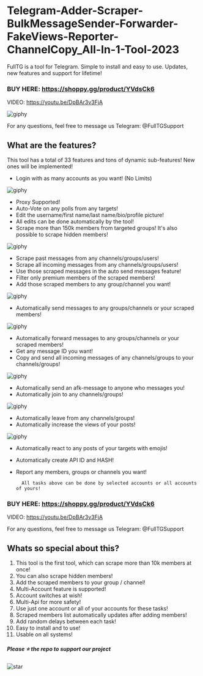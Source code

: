 # Telegram-Adder-Scraper-BulkMessageSender-Forwarder-FakeViews-Reporter-ChannelCopy_All-In-1-Tool-2023
FullTG is a tool for Telegram. Simple to install and easy to use. Updates, new features and support for lifetime!

### BUY HERE: https://shoppy.gg/product/YVdsCk6

VIDEO: https://youtu.be/DpBAr3v3FjA

![giphy](https://user-images.githubusercontent.com/118540164/203226968-5e426f3a-7124-4750-b6f5-63ffcb36eabb.gif)

For any questions, feel free to message us Telegram: @FullTGSupport

## **What are the features?**
This tool has a total of 33 features and tons of dynamic sub-features! New ones will be implemented!
* Login with as many accounts as you want! (No Limits)

![giphy](https://im.ezgif.com/tmp/ezgif-1-d4a2253d94.gif)
* Proxy Supported!
* Auto-Vote on any polls from any targets!
* Edit the username/first name/last name/bio/profile picture!
* All edits can be done automatically by the tool!
* Scrape more than 150k members from targeted groups! It's also possible to scrape hidden members!

![giphy](https://im.ezgif.com/tmp/ezgif-1-712c672497.gif)
* Scrape past messages from any channels/groups/users!
* Scrape all incoming messages from any channels/groups/users!
* Use those scraped messages in the auto send messages feature!
* Filter only premium members of the scraped members!
* Add those scraped members to any group/channel you want!

![giphy](https://im.ezgif.com/tmp/ezgif-1-ce0e2d812e.gif)
* Automatically send messages to any groups/channels or your scraped members!

![giphy](https://im.ezgif.com/tmp/ezgif-1-24e6b6b296.gif)
* Automatically forward messages to any groups/channels or your scraped members!
* Get any message ID you want!
* Copy and send all incoming messages of any channels/groups to your channels/groups!

![giphy](https://im.ezgif.com/tmp/ezgif-1-01c3578312.gif)
* Automatically send an afk-message to anyone who messages you!
* Automatically join to any channels/groups!

![giphy](https://im.ezgif.com/tmp/ezgif-1-6dad408e23.gif)
* Automatically leave from any channels/groups!
* Automatically increase the views of your posts!

![giphy](https://im.ezgif.com/tmp/ezgif-1-0697cb07e2.gif)
* Automatically react to any posts of your targets with emojis!
* Automatically create API ID and HASH!
* Report any members, groups or channels you want!
		
		All tasks above can be done by selected accounts or all accounts of yours!
### BUY HERE: https://shoppy.gg/product/YVdsCk6

VIDEO: https://youtu.be/DpBAr3v3FjA

For any questions, feel free to message us Telegram: @FullTGSupport

## **Whats so special about this?**

   1. This tool is the first tool, which can scrape more than 10k members at once!
   2. You can also scrape hidden members!
   3. Add the scraped members to your group / channel!
   4. Multi-Account feature is supported!
   5. Account switches at wish!
   6. Multi-Api for more safety!
   7. Use just one account or all of your accounts for these tasks!
   8. Scraped members list automatically updates after adding members!
   9. Add random delays between each task!
   10. Easy to install and to use!
   11. Usable on all systems!

##### Please ⭐ the repo to support our project
![star](https://cdn.discordapp.com/attachments/975036883958636557/975057102097743973/unknown.png)
